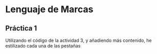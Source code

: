 # Lenguaje de Marcas
## Práctica 1
Utilizando el código de la actividad 3, y añadiendo más contenido, he estilizado cada una de las pestañas
